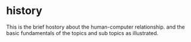 history
=======
This is the brief hostory about the human-computer relationship. 
and the basic fundamentals of the topics and sub topics as illustrated.
